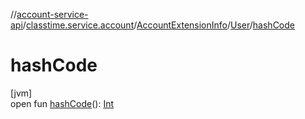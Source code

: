 //[account-service-api](../../../../index.md)/[classtime.service.account](../../index.md)/[AccountExtensionInfo](../index.md)/[User](index.md)/[hashCode](hash-code.md)

# hashCode

[jvm]\
open fun [hashCode](hash-code.md)(): [Int](https://kotlinlang.org/api/latest/jvm/stdlib/kotlin/-int/index.html)
